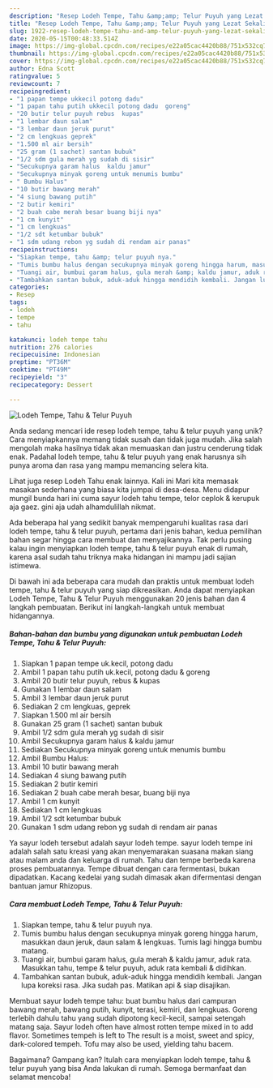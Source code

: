 ```yaml
---
description: "Resep Lodeh Tempe, Tahu &amp;amp; Telur Puyuh yang Lezat Sekali"
title: "Resep Lodeh Tempe, Tahu &amp;amp; Telur Puyuh yang Lezat Sekali"
slug: 1922-resep-lodeh-tempe-tahu-and-amp-telur-puyuh-yang-lezat-sekali
date: 2020-05-15T00:48:33.514Z
image: https://img-global.cpcdn.com/recipes/e22a05cac4420b88/751x532cq70/lodeh-tempe-tahu-telur-puyuh-foto-resep-utama.jpg
thumbnail: https://img-global.cpcdn.com/recipes/e22a05cac4420b88/751x532cq70/lodeh-tempe-tahu-telur-puyuh-foto-resep-utama.jpg
cover: https://img-global.cpcdn.com/recipes/e22a05cac4420b88/751x532cq70/lodeh-tempe-tahu-telur-puyuh-foto-resep-utama.jpg
author: Edna Scott
ratingvalue: 5
reviewcount: 7
recipeingredient:
- "1 papan tempe ukkecil potong dadu"
- "1 papan tahu putih ukkecil potong dadu  goreng"
- "20 butir telur puyuh rebus  kupas"
- "1 lembar daun salam"
- "3 lembar daun jeruk purut"
- "2 cm lengkuas geprek"
- "1.500 ml air bersih"
- "25 gram (1 sachet) santan bubuk"
- "1/2 sdm gula merah yg sudah di sisir"
- "Secukupnya garam halus  kaldu jamur"
- "Secukupnya minyak goreng untuk menumis bumbu"
- " Bumbu Halus"
- "10 butir bawang merah"
- "4 siung bawang putih"
- "2 butir kemiri"
- "2 buah cabe merah besar buang biji nya"
- "1 cm kunyit"
- "1 cm lengkuas"
- "1/2 sdt ketumbar bubuk"
- "1 sdm udang rebon yg sudah di rendam air panas"
recipeinstructions:
- "Siapkan tempe, tahu &amp; telur puyuh nya."
- "Tumis bumbu halus dengan secukupnya minyak goreng hingga harum, masukkan daun jeruk, daun salam &amp; lengkuas. Tumis lagi hingga bumbu matang."
- "Tuangi air, bumbui garam halus, gula merah &amp; kaldu jamur, aduk rata. Masukkan tahu, tempe &amp; telur puyuh, aduk rata kembali &amp; didihkan."
- "Tambahkan santan bubuk, aduk-aduk hingga mendidih kembali. Jangan lupa koreksi rasa. Jika sudah pas. Matikan api &amp; siap disajikan."
categories:
- Resep
tags:
- lodeh
- tempe
- tahu

katakunci: lodeh tempe tahu 
nutrition: 276 calories
recipecuisine: Indonesian
preptime: "PT36M"
cooktime: "PT49M"
recipeyield: "3"
recipecategory: Dessert

---
```



![Lodeh Tempe, Tahu &amp; Telur Puyuh](https://img-global.cpcdn.com/recipes/e22a05cac4420b88/751x532cq70/lodeh-tempe-tahu-telur-puyuh-foto-resep-utama.jpg)

Anda sedang mencari ide resep lodeh tempe, tahu &amp; telur puyuh yang unik? Cara menyiapkannya memang tidak susah dan tidak juga mudah. Jika salah mengolah maka hasilnya tidak akan memuaskan dan justru cenderung tidak enak. Padahal lodeh tempe, tahu &amp; telur puyuh yang enak harusnya sih punya aroma dan rasa yang mampu memancing selera kita.

Lihat juga resep Lodeh Tahu enak lainnya. Kali ini Mari kita memasak masakan sederhana yang biasa kita jumpai di desa-desa. Menu didapur mungil bunda hari ini cuma sayur lodeh tahu tempe, telor ceplok &amp; kerupuk aja gaez. gini aja udah alhamdulillah nikmat.

Ada beberapa hal yang sedikit banyak mempengaruhi kualitas rasa dari lodeh tempe, tahu &amp; telur puyuh, pertama dari jenis bahan, kedua pemilihan bahan segar hingga cara membuat dan menyajikannya. Tak perlu pusing kalau ingin menyiapkan lodeh tempe, tahu &amp; telur puyuh enak di rumah, karena asal sudah tahu triknya maka hidangan ini mampu jadi sajian istimewa.


Di bawah ini ada beberapa cara mudah dan praktis untuk membuat lodeh tempe, tahu &amp; telur puyuh yang siap dikreasikan. Anda dapat menyiapkan Lodeh Tempe, Tahu &amp; Telur Puyuh menggunakan 20 jenis bahan dan 4 langkah pembuatan. Berikut ini langkah-langkah untuk membuat hidangannya.

<!--inarticleads1-->

##### Bahan-bahan dan bumbu yang digunakan untuk pembuatan Lodeh Tempe, Tahu &amp; Telur Puyuh:

1. Siapkan 1 papan tempe uk.kecil, potong dadu
1. Ambil 1 papan tahu putih uk.kecil, potong dadu &amp; goreng
1. Ambil 20 butir telur puyuh, rebus &amp; kupas
1. Gunakan 1 lembar daun salam
1. Ambil 3 lembar daun jeruk purut
1. Sediakan 2 cm lengkuas, geprek
1. Siapkan 1.500 ml air bersih
1. Gunakan 25 gram (1 sachet) santan bubuk
1. Ambil 1/2 sdm gula merah yg sudah di sisir
1. Ambil Secukupnya garam halus &amp; kaldu jamur
1. Sediakan Secukupnya minyak goreng untuk menumis bumbu
1. Ambil  Bumbu Halus:
1. Ambil 10 butir bawang merah
1. Sediakan 4 siung bawang putih
1. Sediakan 2 butir kemiri
1. Sediakan 2 buah cabe merah besar, buang biji nya
1. Ambil 1 cm kunyit
1. Sediakan 1 cm lengkuas
1. Ambil 1/2 sdt ketumbar bubuk
1. Gunakan 1 sdm udang rebon yg sudah di rendam air panas


Ya sayur lodeh tersebut adalah sayur lodeh tempe. sayur lodeh tempe ini adalah salah satu kreasi yang akan menyemarakan suasana makan siang atau malam anda dan keluarga di rumah. Tahu dan tempe berbeda karena proses pembuatannya. Tempe dibuat dengan cara fermentasi, bukan dipadatkan. Kacang kedelai yang sudah dimasak akan difermentasi dengan bantuan jamur Rhizopus. 

<!--inarticleads2-->

##### Cara membuat Lodeh Tempe, Tahu &amp; Telur Puyuh:

1. Siapkan tempe, tahu &amp; telur puyuh nya.
1. Tumis bumbu halus dengan secukupnya minyak goreng hingga harum, masukkan daun jeruk, daun salam &amp; lengkuas. Tumis lagi hingga bumbu matang.
1. Tuangi air, bumbui garam halus, gula merah &amp; kaldu jamur, aduk rata. Masukkan tahu, tempe &amp; telur puyuh, aduk rata kembali &amp; didihkan.
1. Tambahkan santan bubuk, aduk-aduk hingga mendidih kembali. Jangan lupa koreksi rasa. Jika sudah pas. Matikan api &amp; siap disajikan.


Membuat sayur lodeh tempe tahu: buat bumbu halus dari campuran bawang merah, bawang putih, kunyit, terasi, kemiri, dan lengkuas. Goreng terlebih dahulu tahu yang sudah dipotong kecil-kecil, sampai setengah matang saja. Sayur lodeh often have almost rotten tempe mixed in to add flavor. Sometimes tempeh is left to The result is a moist, sweet and spicy, dark-colored tempeh. Tofu may also be used, yielding tahu bacem. 

Bagaimana? Gampang kan? Itulah cara menyiapkan lodeh tempe, tahu &amp; telur puyuh yang bisa Anda lakukan di rumah. Semoga bermanfaat dan selamat mencoba!
